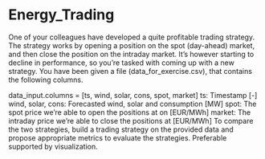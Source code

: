 # Energy_Trading

One of your colleagues have developed a quite profitable trading strategy. The strategy works by opening a position on the spot (day-ahead) market,
and then close the position on the intraday market. It’s however starting to decline in performance, so you’re tasked with coming up with a new strategy.
You have been given a file (data_for_exercise.csv), that contains the following columns.

data_input.columns = [ts, wind, solar, cons, spot, market]
ts: Timestamp [-]
wind, solar, cons: Forecasted wind, solar and consumption [MW]
spot: The spot price we’re able to open the positions at on [EUR/MWh]
market: The intraday price we’re able to close the positions at [EUR/MWh]
To compare the two strategies, build a trading strategy on the provided data and propose appropriate metrics to evaluate the strategies. Preferable supported by visualization.
